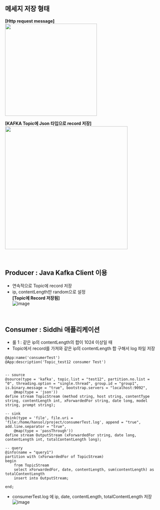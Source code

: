 ## 메세지 저장 형태
**[Http request message]**    
<img src="https://github.com/leehansori/Fasoo_BigData/assets/109563345/09eb1a5e-196f-4cb1-9f7b-cb4f1f07e091" width="300">
  
**[KAFKA Topic에 Json 타입으로 record 저장]**    
<img src="https://github.com/leehansori/Fasoo_BigData/assets/109563345/3bc911ca-e9f9-4b9e-bb77-d6febcf53575" width="400">

<br>

## Producer : Java Kafka Client 이용
- 연속적으로 Topic에 record 저장
- ip, contentLength만 random으로 설정    
**[Topic에 Record 저장됨]**    
![image](https://github.com/leehansori/Fasoo_BigData/assets/109563345/5444b807-ccf1-4c08-896e-25f56a9c6220)

<br>

## Consumer : Siddhi 애플리케이션
- 룰 1 : 같은 ip의 contentLength의 합이 1024 이상일 때
- Topic에서 record를 가져와 같은 ip의 contentLength 합 구해서 log 파일 저장
```
@App:name('consumerTest')
@App:description('Topic_test12 consumer Test')


-- source
@source(type = 'kafka', topic.list = "test12", partition.no.list = "0", threading.option = "single.thread", group.id = "group1", is.binary.message = "true", bootstrap.servers = "localhost:9092", 
	@map(type = 'json'))
define stream TopicStream (method string, host string, contentType string, contentLength int, xForwardedFor string, date long, model string, prompt string);

-- sink
@sink(type = 'file', file.uri = 'file:/home/hansol/project/consumerTest.log', append = "true", add.line.separator = "true", 
	@map(type = 'passThrough'))
define stream OutputStream (xForwardedFor string, date long, contentLength int, totalContentLength long);

-- query
@info(name = "query1")
partition with (xForwardedFor of TopicStream)
begin
	from TopicStream 
	select xForwardedFor, date, contentLength, sum(contentLength) as totalContentLength 
	insert into OutputStream;

end;
```
- consumerTest.log 에 ip, date, contentLength, totalContentLength 저장
![image](https://github.com/leehansori/Fasoo_BigData/assets/109563345/af92ae6d-d173-4bf9-980f-6fc25b864ac7)
